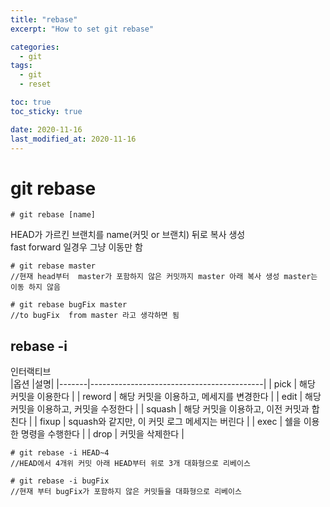 ```yaml
---
title: "rebase"
excerpt: "How to set git rebase"

categories:
  - git
tags:
  - git
  - reset

toc: true
toc_sticky: true

date: 2020-11-16
last_modified_at: 2020-11-16
---
```


# git rebase
```
# git rebase [name]  
```
HEAD가 가르킨 브랜치를 name(커밋 or 브랜치) 뒤로 복사 생성  
fast forward 일경우 그냥 이동만 함  

```
# git rebase master
//현재 head부터  master가 포함하지 않은 커밋까지 master 아래 복사 생성 master는 이동 하지 않음

# git rebase bugFix master
//to bugFix  from master 라고 생각하면 됨
```


## rebase -i

인터랙티브  
|옵션	|설명|
|-------|-------------------------------------------|
| pick		| 해당 커밋을 이용한다						|
| reword	| 해당 커밋을 이용하고, 메세지를 변경한다		|
| edit		| 해당 커밋을 이용하고, 커밋을 수정한다			|
| squash	| 해당 커밋을 이용하고, 이전 커밋과 합친다		|
| fixup		| squash와 같지만, 이 커밋 로그 메세지는 버린다	|
| exec		| 쉘을 이용한 명령을 수행한다					|
| drop		| 커밋을 삭제한다								|



```shell
# git rebase -i HEAD~4
//HEAD에서 4개위 커밋 아래 HEAD부터 위로 3개 대화형으로 리베이스

# git rebase -i bugFix
//현재 부터 bugFix가 포함하지 않은 커밋들을 대화형으로 리베이스
```
